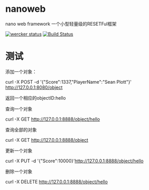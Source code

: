 # nanoweb
nano web framework
一个小型轻量级的RESETFul框架

[![wercker status](https://app.wercker.com/status/9b5f42c72f3bfc07eef9f21c19cdff3a/s/master "wercker status")](https://app.wercker.com/project/byKey/9b5f42c72f3bfc07eef9f21c19cdff3a)
[![Build Status](https://travis-ci.org/alenstar/nanoweb.png)](https://travis-ci.org/alenstar/nanoweb)

# 测试
添加一个对象：

curl -X POST -d '{"Score":1337,"PlayerName":"Sean Plott"}' http://127.0.0.1:8080/object

返回一个相应的objectID:hello

查询一个对象

curl -X GET http://127.0.0.1:8888/object/hello

查询全部的对象

curl -X GET http://127.0.0.1:8888/object

更新一个对象

curl -X PUT -d '{"Score":10000}'http://127.0.0.1:8888/object/hello

删除一个对象

curl -X DELETE http://127.0.0.1:8888/object/hello

